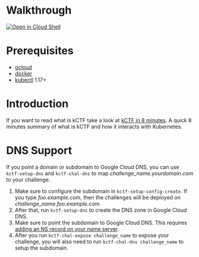 # Walkthrough
[![Open in Cloud Shell](https://gstatic.com/cloudssh/images/open-btn.png)](https://console.cloud.google.com/cloudshell/open?git_repo=https://github.com/google/google-ctf&tutorial=infrastructure/kctf/walkthrough/google-cloud.md)

# Prerequisites

* [gcloud](https://cloud.google.com/sdk/install)
* [docker](https://docs.docker.com/install/)
* [kubectl](https://kubernetes.io/docs/tasks/tools/install-kubectl/) 1.17+

# Introduction

If you want to read what is kCTF take a look at [kCTF in 8 minutes](walkthrough/introduction.md). A quick 8 minutes summary of what is kCTF and how it interacts with Kubernetes.

# DNS Support
If you point a domain or subdomain to Google Cloud DNS, you can use `kctf-setup-dns` and `kctf-chal-dns` to map *challenge_name.yourdomain.com* to your challenge.

1. Make sure to configure the subdomain in `kctf-setup-config-create`. If you type *foo.example.com*, then the challenges will be deployed on *challenge_name.foo.example.com*.
1. After that, run `kctf-setup-dns` to create the DNS zone in Google Cloud DNS.
1. Make sure to point the subdomain to Google Cloud DNS. This requires [adding an NS record on your name server](https://cloud.google.com/dns/docs/update-name-servers).
1. After you run `kctf-chal-expose challenge_name` to expose your challenge, you will also need to run `kctf-chal-dns challenge_name` to setup the subdomain.
